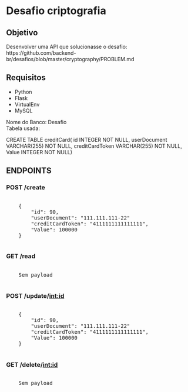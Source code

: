 # Desafio criptografia

## Objetivo 
<p>Desenvolver uma API que solucionasse o desafio: https://github.com/backend-br/desafios/blob/master/cryptography/PROBLEM.md</p>

## Requisitos

- Python
- Flask
- VirtualEnv
- MySQL
 
Nome do Banco: Desafio<br>
Tabela usada: 

CREATE TABLE creditCard(
    id INTEGER NOT NULL, 
    userDocument VARCHAR(255) NOT NULL, 
    creditCardToken VARCHAR(255) NOT NULL, 
    Value INTEGER NOT NULL)



## ENDPOINTS


### POST /create


<pre>

    {
        "id": 90,
        "userDocument": "111.111.111-22"
        "creditCardToken": "4111111111111111",
        "Value": 100000
    }

</pre>


### GET /read


<pre>

    Sem payload

</pre>


### POST /update/<int:id>


<pre>

    {
        "id": 90,
        "userDocument": "111.111.111-22"
        "creditCardToken": "4111111111111111",
        "Value": 100000
    }

</pre>


### GET /delete/<int:id>


<pre>

    Sem payload

</pre>